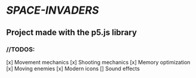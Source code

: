 # *SPACE-INVADERS*

## Project made with the p5.js library

### //TODOS:
[x] Movement mechanics
[x] Shooting mechanics
[x] Memory optimization
[x] Moving enemies
[x] Modern icons
[] Sound effects
